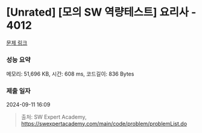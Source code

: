 # [Unrated] [모의 SW 역량테스트] 요리사 - 4012 

[문제 링크](https://swexpertacademy.com/main/code/problem/problemDetail.do?contestProbId=AWIeUtVakTMDFAVH) 

### 성능 요약

메모리: 51,696 KB, 시간: 608 ms, 코드길이: 836 Bytes

### 제출 일자

2024-09-11 16:09



> 출처: SW Expert Academy, https://swexpertacademy.com/main/code/problem/problemList.do